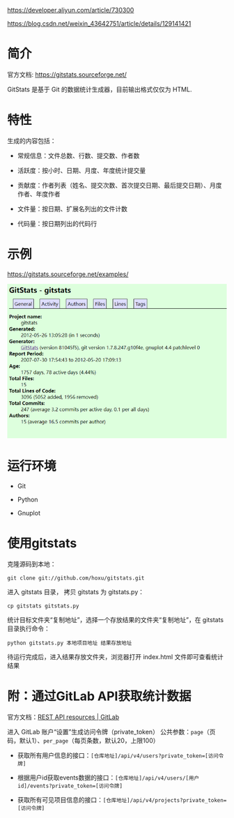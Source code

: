 
https://developer.aliyun.com/article/730300

https://blog.csdn.net/weixin_43642751/article/details/129141421

# 简介

官方文档: https://gitstats.sourceforge.net/

GitStats 是基于 Git 的数据统计生成器，目前输出格式仅仅为 HTML.

# 特性

生成的内容包括：

* 常规信息：文件总数、行数、提交数、作者数

* 活跃度：按小时、日期、月度、年度统计提交量

* 贡献度：作者列表（姓名、提交次数、首次提交日期、最后提交日期）、月度作者、年度作者

* 文件量：按日期、扩展名列出的文件计数

* 代码量：按日期列出的代码行

# 示例

https://gitstats.sourceforge.net/examples/

![2024-01-29-15-40-53.png](./images/2024-01-29-15-40-53.png)

# 运行环境

* Git

* Python

* Gnuplot

# 使用gitstats

克隆源码到本地：

```
git clone git://github.com/hoxu/gitstats.git
```

进入 gitstats 目录， 拷贝 gitstats 为 gitstats.py：

```
cp gitstats gitstats.py
```

统计目标文件夹“复制地址”，选择一个存放结果的文件夹“复制地址”，在 gitstats 目录执行命令：

```
python gitstats.py 本地项目地址 结果存放地址
```

待运行完成后，进入结果存放文件夹，浏览器打开 index.html 文件即可查看统计结果

# 附：通过GitLab API获取统计数据

官方文档：[REST API resources | GitLab](https://docs.gitlab.com/ee/api/api_resources.html)

进入 GitLab 账户“设置”生成访问令牌（private_token）
公共参数：`page`（页码，默认1）、`per_page`（每页条数，默认20，上限100）

* 获取所有用户信息的接口：`[仓库地址]/api/v4/users?private_token=[访问令牌]`

* 根据用户id获取events数据的接口：`[仓库地址]/api/v4/users/[用户id]/events?private_token=[访问令牌]`

* 获取所有可见项目信息的接口：`[仓库地址]/api/v4/projects?private_token=[访问令牌]`